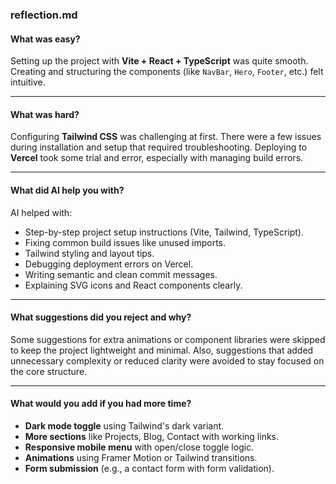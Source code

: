 ### reflection.md

#### What was easy?

Setting up the project with **Vite + React + TypeScript** was quite smooth. Creating and structuring the components (like `NavBar`, `Hero`, `Footer`, etc.) felt intuitive.

---

#### What was hard?

Configuring **Tailwind CSS** was challenging at first. There were a few issues during installation and setup that required troubleshooting. Deploying to **Vercel** took some trial and error, especially with managing build errors. 

---

#### What did AI help you with?

AI helped with:
- Step-by-step project setup instructions (Vite, Tailwind, TypeScript).
- Fixing common build issues like unused imports.
- Tailwind styling and layout tips.
- Debugging deployment errors on Vercel.
- Writing semantic and clean commit messages.
- Explaining SVG icons and React components clearly.

---

#### What suggestions did you reject and why?

Some suggestions for extra animations or component libraries were skipped to keep the project lightweight and minimal. Also, suggestions that added unnecessary complexity or reduced clarity were avoided to stay focused on the core structure.

---

#### What would you add if you had more time?

- **Dark mode toggle** using Tailwind's dark variant.
- **More sections** like Projects, Blog, Contact with working links.
- **Responsive mobile menu** with open/close toggle logic.
- **Animations** using Framer Motion or Tailwind transitions.
- **Form submission** (e.g., a contact form with form validation).